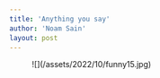 ```yaml
---
title: 'Anything you say'
author: 'Noam Sain'
layout: post
---
```


<figure class="wp-block-image size-full">![](/assets/2022/10/funny15.jpg)</figure>